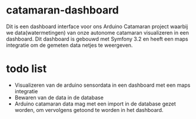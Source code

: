 catamaran-dashboard
===================

Dit is een dashboard interface voor ons Arduino Catamaran project waarbij we data(watermetingen) van onze autonome  catamaran visualizeren in een dashboard. Dit dashboard is gebouwd met Symfony 3.2 en heeft een maps integratie om de gemeten data netjes te weergeven. 

todo list
===================
- Visualizeren van de arduino sensordata in een dashboard met een maps integratie
- Bewaren van de data in de database
- Arduino catamaran data mag met een import in de database gezet worden, om vervolgens getoond te worden in het dashboard. 


